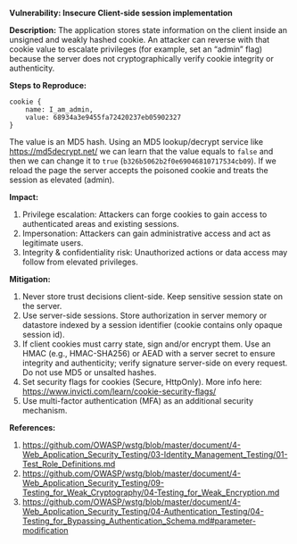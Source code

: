 **Vulnerability: Insecure Client-side session implementation**

**Description:**
The application stores state information on the client inside an unsigned and weakly hashed cookie. An attacker can reverse with that cookie value to escalate privileges (for example, set an “admin” flag) because the server does not cryptographically verify cookie integrity or authenticity.

**Steps to Reproduce:**
```
cookie {
    name: I_am_admin,
    value: 68934a3e9455fa72420237eb05902327
}
```
The value is an MD5 hash. Using an MD5 lookup/decrypt service like https://md5decrypt.net/ we can learn that the value equals to `false` and then we can change it to `true` (`b326b5062b2f0e69046810717534cb09`). If we reload the page the server accepts the poisoned cookie and treats the session as elevated (admin).

**Impact:**
1. Privilege escalation: Attackers can forge cookies to gain access to authenticated areas and existing sessions.
2. Impersonation: Attackers can gain administrative access and act as legitimate users.
3. Integrity & confidentiality risk: Unauthorized actions or data access may follow from elevated privileges.

**Mitigation:**
1. Never store trust decisions client-side. Keep sensitive session state on the server.
2. Use server-side sessions. Store authorization in server memory or datastore indexed by a session identifier (cookie contains only opaque session id).
3. If client cookies must carry state, sign and/or encrypt them. Use an HMAC (e.g., HMAC-SHA256) or AEAD with a server secret to ensure integrity and authenticity; verify signature server-side on every request. Do not use MD5 or unsalted hashes.
4. Set security flags for cookies (Secure, HttpOnly). More info here: https://www.invicti.com/learn/cookie-security-flags/
5. Use multi-factor authentication (MFA) as an additional security mechanism.

**References:**
1. https://github.com/OWASP/wstg/blob/master/document/4-Web_Application_Security_Testing/03-Identity_Management_Testing/01-Test_Role_Definitions.md
2. https://github.com/OWASP/wstg/blob/master/document/4-Web_Application_Security_Testing/09-Testing_for_Weak_Cryptography/04-Testing_for_Weak_Encryption.md
3. https://github.com/OWASP/wstg/blob/master/document/4-Web_Application_Security_Testing/04-Authentication_Testing/04-Testing_for_Bypassing_Authentication_Schema.md#parameter-modification